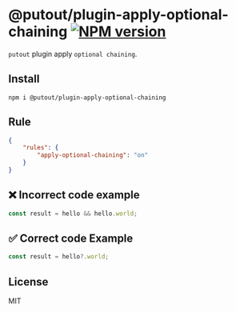 # @putout/plugin-apply-optional-chaining [![NPM version][NPMIMGURL]][NPMURL]

[NPMIMGURL]: https://img.shields.io/npm/v/@putout/plugin-apply-optional-chaining.svg?style=flat&longCache=true
[NPMURL]: https://npmjs.org/package/@putout/plugin-apply-optional-chaining"npm"

`putout` plugin apply `optional chaining`.

## Install

```
npm i @putout/plugin-apply-optional-chaining
```

## Rule

```json
{
    "rules": {
        "apply-optional-chaining": "on"
    }
}
```

## ❌ Incorrect code example

```js
const result = hello && hello.world;
```

## ✅ Correct code Example

```js
const result = hello?.world;
```

## License

MIT

